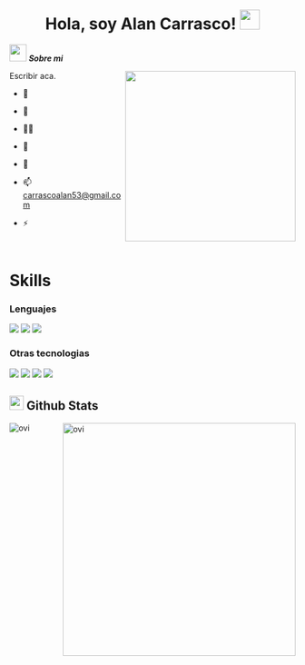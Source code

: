 <h1 align="center"><b>Hola, soy Alan Carrasco! </b><img src="https://media.giphy.com/media/hvRJCLFzcasrR4ia7z/giphy.gif" width="35"></h1>


<img src="https://github.com/7oSkaaa/7oSkaaa/blob/main/Images/about_me.gif?raw=true" width="30px">&nbsp;***Sobre mi***

 <!-- Profile views -->
 <img src="https://64.media.tumblr.com/4ace9cb9b80a8e216d684acd8767f696/tumblr_pgk62qVLSf1tizxmzo1_1280.gif" align="right" height="300">
 
 <p align="left">
Escribir aca.
   
</p>

- 🌱 

- 👯 

- 👨‍💻 

- 📝 

- 👀 

- 📫 carrascoalan53@gmail.com

- ⚡ 

<br>

# Skills 

<h3> Lenguajes </h3>
<span> 
  <img src="https://img.shields.io/badge/C-00599C?style=for-the-badge&logo=c&logoColor=white">
  <img src= "https://img.shields.io/badge/go-%2300ADD8.svg?style=for-the-badge&logo=go&logoColor=white">
  <img src= "https://img.shields.io/badge/Haskell-5e5086?style=for-the-badge&logo=haskell&logoColor=white">


</span>

<h3> Otras tecnologias </h3>
<span>
  <img src="https://img.shields.io/badge/Git-F05032?style=for-the-badge&logo=git&logoColor=white">
  <img src="https://img.shields.io/badge/github-%23121011.svg?style=for-the-badge&logo=github&logoColor=white">
  <img src="https://img.shields.io/badge/sqlite-%2307405e.svg?style=for-the-badge&logo=sqlite&logoColor=white">
  <img src="https://img.shields.io/badge/MySQL-00000F?style=for-the-badge&logo=mysql&logoColor=white">




</span>

## <img src="https://media.giphy.com/media/iY8CRBdQXODJSCERIr/giphy.gif" width="25"> <b>Github Stats</b>
<p><img align="left" src="https://github-readme-stats.vercel.app/api?username=AlanCarrascoGIT&theme=tokyonight&show_icons=true/460/300" alt="ovi" /></p>
<p>&nbsp;<img align="right" src="https://github-readme-stats.vercel.app/api/top-langs?username=AlanCarrascoGIT&show_icons=true&locale=en&layout=compact&theme=tokyonight" alt="ovi" width="410" /></p>
<br><br><br><br><br>

